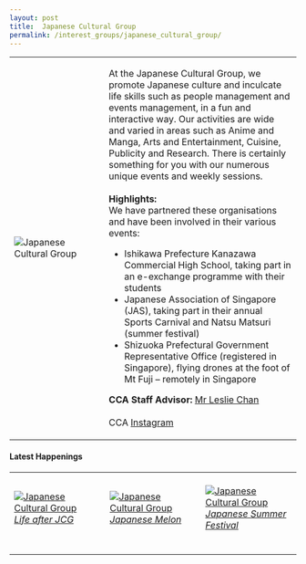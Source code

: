 ```yaml
---
layout: post
title:  Japanese Cultural Group
permalink: /interest_groups/japanese_cultural_group/
---
```


<div>
    <table>
        <tr>
            <td style="width:33%"><image src="/images/CCA_japanese_cultural_group.jpg" style="display:block;margin-left:auto;margin-right:auto;" alt="Japanese Cultural Group"></image></td>
            <td>
                <p>
                    At the Japanese Cultural Group, we promote Japanese culture and inculcate life skills such as people management and events management, in a fun and interactive way. Our activities are wide and varied in areas such as Anime and Manga, Arts and Entertainment, Cuisine, Publicity and Research. There is certainly something for you with our numerous unique events and weekly sessions.<br>
                    <br>
                    <b>Highlights:</b><br>
                    We have partnered these organisations and have been involved in their various events:<br>
                </p>
                    <ul>
                        <li>Ishikawa Prefecture Kanazawa Commercial High School, taking part in an e-exchange programme with their students</li>
                        <li>Japanese Association of Singapore (JAS), taking part in their annual Sports Carnival and Natsu Matsuri (summer festival)</li>
                        <li>Shizuoka Prefectural Government Representative Office (registered in Singapore), flying drones at the foot of Mt Fuji – remotely in Singapore</li>
                    </ul>
                <p>
                    <b>CCA Staff Advisor:</b> <a href="mailto:chanlj@tp.edu.sg">Mr Leslie Chan</a><br>
                    <br>
                    CCA <a href="https://www.instagram.com/tpjcg">Instagram</a>
                </p>
            </td>
        </tr>
    </table>
</div>

#### Latest Happenings

<table>
    <tr>
        <td style="width:33%"><br>
            <a href="https://www.instagram.com/p/COvHqheHE0t/">
                <image src="/images/CCA-jcg-ig4.png" style="display:block;margin-left:auto;margin-right:auto;" alt="Japanese Cultural Group">
                <h6 style="margin-top:0%">Life after JCG</h6>    
                </image>
            </a>
        </td>
        <td style="width:33%"><br>
            <a href="https://www.instagram.com/p/CKqdD-JnTL3/">
                <image src="/images/CCA-jcg-ig5.png" style="display:block;margin-left:auto;margin-right:auto;" alt="Japanese Cultural Group">
                <h6 style="margin-top:0%">Japanese Melon</h6>    
                </image>
            </a>
        </td>
        <td style="width:33%"><br>
            <a href="https://www.instagram.com/p/CGulRHBnArY/">
                <image src="/images/CCA_jcg_summer.PNG" style="display:block;margin-left:auto;margin-right:auto;" alt="Japanese Cultural Group">
                <h6 style="margin-top:0%">Japanese Summer Festival</h6>
                </image>
            </a>
        </td>
    </tr>
</table>
